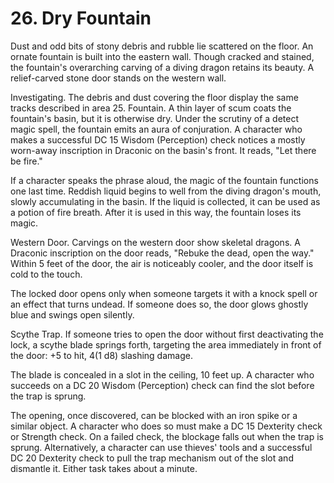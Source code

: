 # 26. Dry Fountain

Dust and odd bits of stony debris and rubble lie scattered on the floor. An ornate fountain is built into the eastern wall. Though cracked and stained, the fountain's overarching carving of a diving dragon retains its beauty. A relief-carved stone door stands on the western wall.

Investigating. The debris and dust covering the floor display the same tracks described in area 25.
Fountain. A thin layer of scum coats the fountain's basin, but it is otherwise dry. Under the scrutiny of a detect magic spell, the fountain emits an aura of conjuration. A character who makes a successful DC 15 Wisdom (Perception) check notices a mostly worn-away inscription in Draconic on the basin's front. It reads, "Let there be fire."

If a character speaks the phrase aloud, the magic of the fountain functions one last time. Reddish liquid begins to well from the diving dragon's mouth, slowly accumulating in the basin. If the liquid is collected, it can be used as a potion of fire breath. After it is used in this way, the fountain loses its magic.

Western Door. Carvings on the western door show skeletal dragons. A Draconic inscription on the door reads, "Rebuke the dead, open the way." Within 5 feet of the door, the air is noticeably cooler, and the door itself is cold to the touch.

The locked door opens only when someone targets it with a knock spell or an effect that turns undead. If someone does so, the door glows ghostly blue and swings open silently.

Scythe Trap. If someone tries to open the door without first deactivating the lock, a scythe blade springs forth, targeting the area immediately in front of the door: +5 to hit, $4(1 \mathrm{~d} 8)$ slashing damage.

The blade is concealed in a slot in the ceiling, 10 feet up. A character who succeeds on a DC 20 Wisdom (Perception) check can find the slot before the trap is sprung.

The opening, once discovered, can be blocked with an iron spike or a similar object. A character who does so must make a DC 15 Dexterity check or Strength check. On a failed check, the blockage falls out when the trap is sprung. Alternatively, a character can use thieves' tools and a successful DC 20 Dexterity check to pull the trap mechanism out of the slot and dismantle it. Either task takes about a minute.